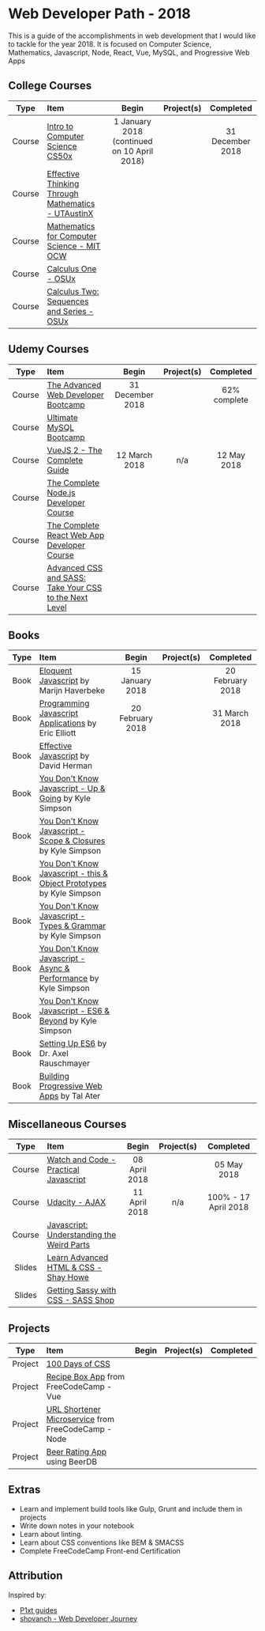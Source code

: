 # Web Developer Path - 2018
This is a guide of the accomplishments in web development that I would like to tackle for the year 2018.  It is focused on Computer Science, Mathematics, Javascript, Node, React, Vue, MySQL, and Progressive Web Apps

## College Courses
| Type | Item | Begin | Project(s) | Completed |
| :---: | :--- | :---: | :---: | :---: |
| Course | [Intro to Computer Science CS50x](https://courses.edx.org/courses/course-v1%3AHarvardX%2BCS50%2BX/) | 1 January 2018 (continued on 10 April 2018) | | 31 December 2018 |
| Course | [Effective Thinking Through Mathematics - UTAustinX](https://www.edx.org/course/effective-thinking-through-mathematics-utaustinx-ut-9-01x-0) | | | |
| Course | [Mathematics for Computer Science - MIT OCW](https://ocw.mit.edu/courses/electrical-engineering-and-computer-science/6-042j-mathematics-for-computer-science-spring-2015/) | | | |
| Course | [Calculus One - OSUx](https://www.coursera.org/learn/calculus1) | | | |
| Course | [Calculus Two: Sequences and Series - OSUx](https://www.coursera.org/learn/advanced-calculus) | | | |

## Udemy Courses

| Type | Item | Begin | Project(s) | Completed |
| :---: | :--- | :---: | :---: | :---: |
| Course | [The Advanced Web Developer Bootcamp](https://www.udemy.com/the-advanced-web-developer-bootcamp/) | 31 December 2018 | | 62% complete |
| Course | [Ultimate MySQL Bootcamp](https://www.udemy.com/the-ultimate-mysql-bootcamp-go-from-sql-beginner-to-expert/) | | | |
| Course | [VueJS 2 - The Complete Guide](https://www.udemy.com/vuejs-2-the-complete-guide/) | 12 March 2018 | n/a | 12 May 2018 |
| Course | [The Complete Node.js Developer Course](https://www.udemy.com/the-complete-nodejs-developer-course-2/) | | | |
| Course | [The Complete React Web App Developer Course](https://www.udemy.com/react-2nd-edition/) | | | |
| Course | [Advanced CSS and SASS: Take Your CSS to the Next Level](https://www.udemy.com/advanced-css-and-sass/) | | | |

## Books

| Type | Item | Begin | Project(s) | Completed |
| :---: | :--- | :---: | :---: | :---: |
| Book | [Eloquent Javascript](http://eloquentjavascript.net/) by Marijn Haverbeke | 15 January 2018 | | 20 February 2018 |
| Book | [Programming Javascript Applications](https://ericelliottjs.com/product/programming-javascript-applications-ebook/) by Eric Elliott | 20 February 2018 | | 31 March 2018 |
| Book | [Effective Javascript](http://effectivejs.com/) by David Herman | | | |
| Book | [You Don't Know Javascript - Up & Going](https://github.com/getify/You-Dont-Know-JS/blob/master/up%20&%20going/README.md#you-dont-know-js-up--going/) by Kyle Simpson | | | |
| Book | [You Don't Know Javascript - Scope & Closures](https://github.com/getify/You-Dont-Know-JS/blob/master/scope%20&%20closures/README.md#you-dont-know-js-scope--closures) by Kyle Simpson  | | | |
| Book | [You Don't Know Javascript - this & Object Prototypes](https://github.com/getify/You-Dont-Know-JS/blob/master/this%20&%20object%20prototypes/README.md#you-dont-know-js-this--object-prototypes) by Kyle Simpson  | | | |
| Book | [You Don't Know Javascript - Types & Grammar](https://github.com/getify/You-Dont-Know-JS/blob/master/types%20&%20grammar/README.md#you-dont-know-js-types--grammar) by Kyle Simpson  | | | |
| Book | [You Don't Know Javascript - Async & Performance](https://github.com/getify/You-Dont-Know-JS/blob/master/async%20&%20performance/README.md#you-dont-know-js-async--performance) by Kyle Simpson  | | | |
| Book | [You Don't Know Javascript - ES6 & Beyond](https://github.com/getify/You-Dont-Know-JS/blob/master/es6%20&%20beyond/README.md#you-dont-know-js-es6--beyond) by Kyle Simpson  | | | |
| Book | [Setting Up ES6](https://leanpub.com/setting-up-es6/read) by Dr. Axel Rauschmayer | | | |
| Book | [Building Progressive Web Apps](http://shop.oreilly.com/product/0636920052067.do) by Tal Ater | | | |

## Miscellaneous Courses

| Type | Item | Begin | Project(s) | Completed |
| :---: | :--- | :---: | :---: | :---: |
| Course | [Watch and Code - Practical Javascript](https://watchandcode.com/p/practical-javascript) | 08 April 2018 | | 05 May 2018 |
| Course | [Udacity - AJAX](https://www.udacity.com/course/intro-to-ajax--ud109) | 11 April 2018 | n/a | 100% - 17 April 2018 |
| Course | [Javascript: Understanding the Weird Parts](https://www.udemy.com/understand-javascript/) | | | |
| Slides | [Learn Advanced HTML &amp; CSS - Shay Howe](https://learn.shayhowe.com/advanced-html-css/) | | | |
| Slides | [Getting Sassy with CSS - SASS Shop](http://www.sassshop.com/#/) | | | |


## Projects

| Type | Item | Begin | Project(s) | Completed |
| :---: | :--- | :---: | :---: | :---: |
| Project | [100 Days of CSS](http://www.sassshop.com/#/) | | | |
| Project | [Recipe Box App](#) from FreeCodeCamp - Vue | | | |
| Project | [URL Shortener Microservice](#) from FreeCodeCamp - Node | | | |
| Project | [Beer Rating App](#) using BeerDB | | | |


## Extras
- Learn and implement build tools like Gulp, Grunt and include them in projects
- Write down notes in your notebook
- Learn about linting.
- Learn about CSS conventions like BEM &amp; SMACSS
- Complete FreeCodeCamp Front-end Certification

## Attribution
Inspired by:
- [P1xt guides](https://github.com/P1xt/p1xt-guides)
- [shovanch - Web Developer Journey](https://github.com/shovanch/web-developer-journey)
